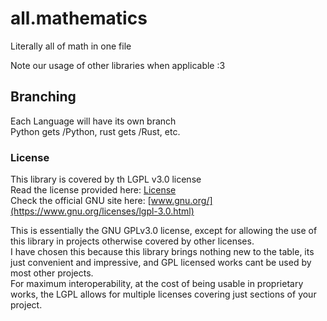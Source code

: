 # all.mathematics  
Literally all of math in one file  

Note our usage of other libraries when applicable :3  

## Branching

Each Language will have its own branch  
Python gets /Python, rust gets /Rust, etc.

### License  

This library is covered by th LGPL v3.0 license  
Read the license provided here: [License](/LICENSE)  
Check the official GNU site here: [www.gnu.org/](https://www.gnu.org/licenses/lgpl-3.0.html)  

This is essentially the GNU GPLv3.0 license, except for allowing the use of this library in projects otherwise covered by other licenses.  
I have chosen this because this library brings nothing new to the table, its just convenient and impressive, and GPL licensed works cant be used by most other projects.  
For maximum interoperability, at the cost of being usable in proprietary works, the LGPL allows for multiple licenses covering just sections of your project.  
